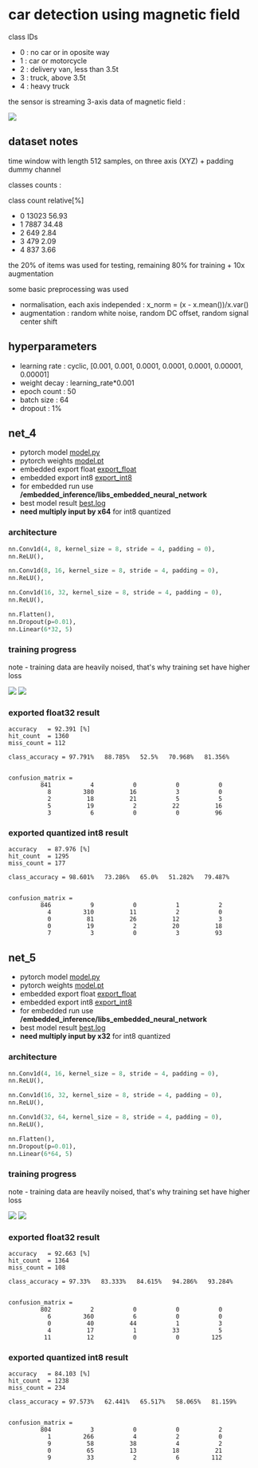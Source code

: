 # car detection using magnetic field

class IDs
- 0 : no car or in oposite way
- 1 : car or motorcycle
- 2 : delivery van, less than 3.5t
- 3 : truck, above 3.5t
- 4 : heavy truck


the sensor is streaming 3-axis data of magnetic field :

![](images/magnetic_sensor.png)


## dataset notes
time window with length 512 samples, on three axis (XYZ) + padding dummy channel

classes counts : 

class		count		relative[%]
- 0 		 13023 		 56.93
- 1 		 7887 		 34.48
- 2 		 649 		 2.84
- 3 		 479 		 2.09
- 4 		 837 		 3.66



the 20% of items was used for testing, remaining 80% for training + 10x augmentation

some basic preprocessing was used 
- normalisation, each axis independed : x_norm = (x - x.mean())/x.var()
- augmentation : random white noise, random DC offset, random signal center shift

## hyperparameters

- learning rate : cyclic, [0.001, 0.001, 0.0001, 0.0001, 0.0001, 0.00001, 0.00001]
- weight decay  : learning_rate*0.001
- epoch count : 50
- batch size  : 64
- dropout     : 1%


## net_4


- pytorch model   [model.py](models/net_4/model.py)
- pytorch weights [model.pt](models/net_4/trained)
- embedded export float [export_float](models/net_4/export_float)
- embedded export int8 [export_int8](models/net_4/export_int8)
- for embedded run use **/embedded_inference/libs_embedded_neural_network**
- best model result [best.log](models/net_4/result/best.log)
- **need multiply input by x64** for int8 quantized

### architecture

```python
nn.Conv1d(4, 8, kernel_size = 8, stride = 4, padding = 0),
nn.ReLU(), 

nn.Conv1d(8, 16, kernel_size = 8, stride = 4, padding = 0),
nn.ReLU(), 

nn.Conv1d(16, 32, kernel_size = 8, stride = 4, padding = 0),
nn.ReLU(), 

nn.Flatten(), 
nn.Dropout(p=0.01),
nn.Linear(6*32, 5)
```

### training progress
note - training data are heavily noised, that's why training set have higher loss

![](models/net_4/result/loss.png)
![](models/net_4/result/accuracy.png)


### exported **float32** result

```
accuracy   = 92.391 [%]
hit_count  = 1360
miss_count = 112

class_accuracy = 97.791%   88.785%   52.5%   70.968%   81.356%   


confusion_matrix = 
         841           4           0           0           0
           8         380          16           3           0
           2          18          21           5           5
           5          19           2          22          16
           3           6           0           0          96
```

### exported quantized **int8** result

```
accuracy   = 87.976 [%]
hit_count  = 1295
miss_count = 177

class_accuracy = 98.601%   73.286%   65.0%   51.282%   79.487%   


confusion_matrix = 
         846           9           0           1           2
           4         310          11           2           0
           0          81          26          12           3
           0          19           2          20          18
           7           3           0           3          93

```











## net_5

- pytorch model   [model.py](models/net_5/model.py)
- pytorch weights [model.pt](models/net_5/trained)
- embedded export float [export_float](models/net_5/export_float)
- embedded export int8 [export_int8](models/net_5/export_int8)
- for embedded run use **/embedded_inference/libs_embedded_neural_network**
- best model result [best.log](models/net_5/result/best.log)
- **need multiply input by x32** for int8 quantized


### architecture

```python
nn.Conv1d(4, 16, kernel_size = 8, stride = 4, padding = 0),
nn.ReLU(), 

nn.Conv1d(16, 32, kernel_size = 8, stride = 4, padding = 0),
nn.ReLU(), 

nn.Conv1d(32, 64, kernel_size = 8, stride = 4, padding = 0),
nn.ReLU(), 

nn.Flatten(), 
nn.Dropout(p=0.01),
nn.Linear(6*64, 5)
```

### training progress
note - training data are heavily noised, that's why training set have higher loss

![](models/net_5/result/loss.png)
![](models/net_5/result/accuracy.png)


### exported **float32** result

```
accuracy   = 92.663 [%]
hit_count  = 1364
miss_count = 108

class_accuracy = 97.33%   83.333%   84.615%   94.286%   93.284%   


confusion_matrix = 
         802           2           0           0           0
           6         360           6           0           0
           0          40          44           1           3
           4          17           1          33           5
          11          12           0           0         125
```

### exported quantized **int8** result

```
accuracy   = 84.103 [%]
hit_count  = 1238
miss_count = 234

class_accuracy = 97.573%   62.441%   65.517%   58.065%   81.159%   


confusion_matrix = 
         804           3           0           0           2
           1         266           4           2           0
           9          58          38           4           2
           0          65          13          18          21
           9          33           2           6         112
```

